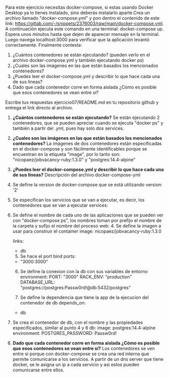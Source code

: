 Para este ejercicio necesitas docker-compose, si estas usando Docker Desktop ya lo tienes instalado, sino deberás instalarlo aparte.Crea un archivo llamado "docker-compose.yml" y pon dentro el contenido de este link: https://gitlab.com/-/snippets/2376003/raw/main/docker-compose.yml.
A continuación ejecuta este comando en una terminal: docker-compose up.
Espera unos minutos hasta que dejen de aparecer mensaje en la terminal. Luego navega localhost:3000 para verificar que la aplicación levantó correctamente.
Finalmente contesta:
1. ¿Cuántos contenedores se están ejecutando? (pueden verlo en el archivo docker-compose.yml y también ejecutando docker ps)
2. ¿Cuales son las imágenes en las que están basados los mencionados contenedores?
3. ¿Puedes leer el docker-compose.yml y describir lo que hace cada una de sus lineas?
4. Dado que cada contenedor corre en forma aislada ¿Cómo es posible que esos contenedores se vean entre sí?


Escribe tus respuestas ejercicio07/README.md en tu repositorio github y entrega el link directo al archivo.

1. **¿Cuántos contenedores se están ejecutando?**
Se están ejecutando 2 contenedores, que se pueden apreciar cuando se ejecuta "docker ps" y también a partir del .yml, pues hay solo dos services.

2. **¿Cuales son las imágenes en las que están basados los mencionados contenedores?**
La imágenes de dos contenedores están especificadas en el docker-compose y son fácilmente identificables porque se encuentran en la etiqueta "image", por lo tanto son: "nicopaez/jobvacancy-ruby:1.3.0"  y  "postgres:14.4-alpine"

3. **¿Puedes leer el docker-compose.yml y describir lo que hace cada una de sus lineas?**
Descripción del archivo docker-compose-yml

1. Se define la version de docker-compose que se está utilizando
version: '2'

2. Se especifican los servicios que se van a ejecutar, es decir, los contenedores que se van a ejecutar
services:

3. Se define el nombre de cada uno de las aplicaciones que se pueden ver con "docker-compose ps", los nombres toman por prefijo el nombre de la carpeta y sufijo el nombre del proceso
  web:
    4. Se define la imagen a usar para construir el container
    image: nicopaez/jobvacancy-ruby:1.3.0
    
    links:
      - db

    5. Se hace el port bind
    ports:
      - "3000:3000"

    6. Se define la conexion con la db con sus variables de entorno
    environment:
      PORT: "3000"
      RACK_ENV: "production"
      DATABASE_URL: "postgres://postgres:Passw0rd!@db:5432/postgres"
    
    7. Se define la dependencia que tiene la app de la ejecucion del contenedor de db
    depends_on:
      - db

  8. Se crea el contenedor de db, con el nombre y las propiedades especificados, similar al punto 4 y 6
  db:
    image: postgres:14.4-alpine
    environment:
      POSTGRES_PASSWORD: Passw0rd!

4. **Dado que cada contenedor corre en forma aislada ¿Cómo es posible que esos contenedores se vean entre sí?**
Los contenedores se ven entre si porque con docker-compose se crea una red interna que permite comunicarse a los servicios. A partir de un dns server que tiene docker, se le asigna un ip a cada servicio y así estos pueden comunicarse entre ellos.